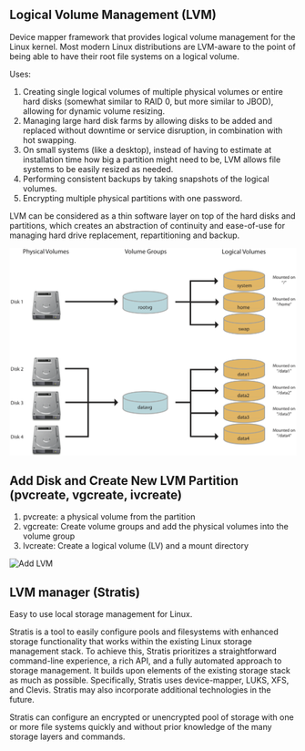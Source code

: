
## Logical Volume Management (LVM)
Device mapper framework that provides logical volume management for the Linux kernel. Most modern Linux distributions are LVM-aware to the point of being able to have their root file systems on a logical volume.

Uses:
1. Creating single logical volumes of multiple physical volumes or entire hard disks (somewhat similar to RAID 0, but more similar to JBOD), allowing for dynamic volume resizing.
2. Managing large hard disk farms by allowing disks to be added and replaced without downtime or service disruption, in combination with hot swapping.
3. On small systems (like a desktop), instead of having to estimate at installation time how big a partition might need to be, LVM allows file systems to be easily resized as needed.
4. Performing consistent backups by taking snapshots of the logical volumes.
5. Encrypting multiple physical partitions with one password.

LVM can be considered as a thin software layer on top of the hard disks and partitions, which creates an abstraction of continuity and ease-of-use for managing hard drive replacement, repartitioning and backup.

![LVM Diagram](../0.resources/LVM.png)
<!-- https://aws.amazon.com/premiumsupport/knowledge-center/create-lv-on-ebs-volume/ -->

## Add Disk and Create New LVM Partition (pvcreate, vgcreate, ivcreate)
1. pvcreate: a physical volume from the partition 
2. vgcreate: Create volume groups and add the physical volumes into the volume group
3. lvcreate: Create a logical volume (LV) and a mount directory

![Add LVM](add-../0.resources/add-LVM.png)

<!-- https://aws.amazon.com/premiumsupport/knowledge-center/create-lv-on-ebs-partition/ -->

## LVM manager (Stratis)
Easy to use local storage management for Linux.

Stratis is a tool to easily configure pools and filesystems with enhanced storage functionality that works within the existing Linux storage management stack. To achieve this, Stratis prioritizes a straightforward command-line experience, a rich API, and a fully automated approach to storage management. It builds upon elements of the existing storage stack as much as possible. Specifically, Stratis uses device-mapper, LUKS, XFS, and Clevis. Stratis may also incorporate additional technologies in the future.

Stratis can configure an encrypted or unencrypted pool of storage with one or more file systems quickly and without prior knowledge of the many storage layers and commands.